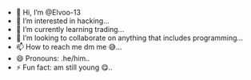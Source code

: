 - 👋 Hi, I’m @Elvoo-13
- 👀 I’m interested in hacking...
- 🌱 I’m currently learning trading...
- 💞️ I’m looking to collaborate on anything that includes programming...
- 📫 How to reach me dm me 😅...
- 😄 Pronouns: .he/him..
- ⚡ Fun fact: am still young 😋..

<!---
Elvoo-13/Elvoo-13 is a ✨ special ✨ repository because its `README.md` (this file) appears on your GitHub profile.
You can click the Preview link to take a look at your changes.
--->
